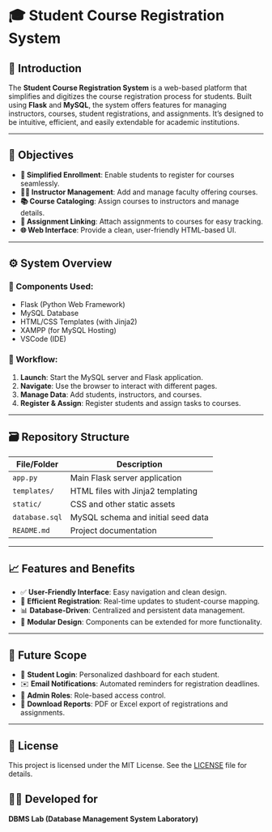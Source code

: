 # 🎓 Student Course Registration System

## 🌟 Introduction

The **Student Course Registration System** is a web-based platform that simplifies and digitizes the course registration process for students. Built using **Flask** and **MySQL**, the system offers features for managing instructors, courses, student registrations, and assignments. It’s designed to be intuitive, efficient, and easily extendable for academic institutions.

---

## 🎯 Objectives

- **📘 Simplified Enrollment**: Enable students to register for courses seamlessly.
- **👨‍🏫 Instructor Management**: Add and manage faculty offering courses.
- **📚 Course Cataloging**: Assign courses to instructors and manage details.
- **📝 Assignment Linking**: Attach assignments to courses for easy tracking.
- **🌐 Web Interface**: Provide a clean, user-friendly HTML-based UI.

---

## ⚙️ System Overview

### 🔌 Components Used:

- Flask (Python Web Framework)  
- MySQL Database  
- HTML/CSS Templates (with Jinja2)  
- XAMPP (for MySQL Hosting)  
- VSCode (IDE)

### 🚀 Workflow:

1. **Launch**: Start the MySQL server and Flask application.
2. **Navigate**: Use the browser to interact with different pages.
3. **Manage Data**: Add students, instructors, and courses.
4. **Register & Assign**: Register students and assign tasks to courses.

---

## 🗃️ Repository Structure

| File/Folder         | Description                                 |
|---------------------|---------------------------------------------|
| `app.py`            | Main Flask server application               |
| `templates/`        | HTML files with Jinja2 templating           |
| `static/`           | CSS and other static assets                 |
| `database.sql`      | MySQL schema and initial seed data          |
| `README.md`         | Project documentation                       |

---

## 📈 Features and Benefits

- ✅ **User-Friendly Interface**: Easy navigation and clean design.
- 🔄 **Efficient Registration**: Real-time updates to student-course mapping.
- 📊 **Database-Driven**: Centralized and persistent data management.
- 🧩 **Modular Design**: Components can be extended for more functionality.

---

## 🔮 Future Scope

- 📱 **Student Login**: Personalized dashboard for each student.
- ✉️ **Email Notifications**: Automated reminders for registration deadlines.
- 🔐 **Admin Roles**: Role-based access control.
- 📄 **Download Reports**: PDF or Excel export of registrations and assignments.

---

## 📜 License

This project is licensed under the MIT License. See the [LICENSE](LICENSE) file for details.

## 👨‍💻 Developed for

**DBMS Lab (Database Management System Laboratory)**
